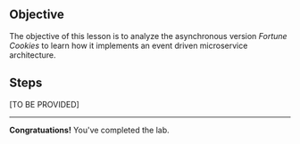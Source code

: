 ## Objective
The objective of this lesson is to analyze the asynchronous version *Fortune Cookies* to learn how  it implements an event driven microservice architecture.

## Steps

[TO BE PROVIDED]

---

**Congratuations!** You've completed the lab.